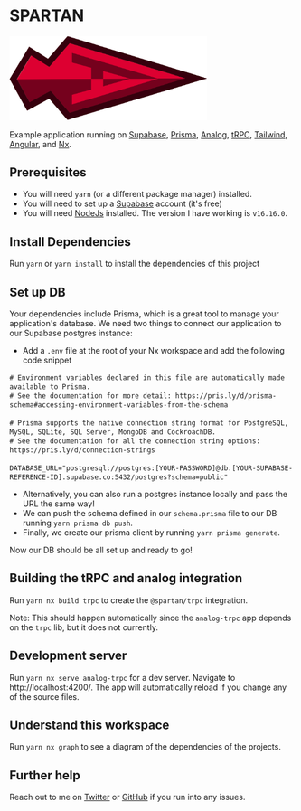 # SPARTAN

<img alt="The tip of a spear with the Angular A inside" width="350px" src="./spartan.svg" title="Spartan logo"/>

Example application running on [Supabase](https://supabase.com/), [Prisma](https://www.prisma.io/), [Analog](https://analogjs.org/), 
[tRPC](https://trpc.io/), [Tailwind](https://tailwindcss.com/), [Angular](https://angular.io/), and [Nx](https://nx.dev/).

## Prerequisites

- You will need `yarn` (or a different package manager) installed.
- You will need to set up a [Supabase](https://supabase.com/) account (it's free)
- You will need [NodeJs](https://nodejs.org/en) installed. The version I have working is `v16.16.0`.

## Install Dependencies

Run `yarn` or `yarn install` to install the dependencies of this project

## Set up DB

Your dependencies include Prisma, which is a great tool to manage your application's database.
We need two things to connect our application to our Supabase postgres instance:
- Add a  `.env` file at the root of your Nx workspace and add the following code snippet
```
# Environment variables declared in this file are automatically made available to Prisma.
# See the documentation for more detail: https://pris.ly/d/prisma-schema#accessing-environment-variables-from-the-schema

# Prisma supports the native connection string format for PostgreSQL, MySQL, SQLite, SQL Server, MongoDB and CockroachDB.
# See the documentation for all the connection string options: https://pris.ly/d/connection-strings

DATABASE_URL="postgresql://postgres:[YOUR-PASSWORD]@db.[YOUR-SUPABASE-REFERENCE-ID].supabase.co:5432/postgres?schema=public"

```
- Alternatively, you can also run a postgres instance locally and pass the URL the same way!
- We can push the schema defined in our `schema.prisma` file to our DB running `yarn prisma db push`.
- Finally, we create our prisma client by running `yarn prisma generate`.

Now our DB should be all set up and ready to go!

## Building the tRPC and analog integration

Run `yarn nx build trpc` to create the `@spartan/trpc` integration.

Note: This should happen automatically since the `analog-trpc` app depends on the `trpc` lib, but it does not currently.

## Development server

Run `yarn nx serve analog-trpc` for a dev server. Navigate to http://localhost:4200/. The app will automatically reload if you change any of the source files.

## Understand this workspace

Run `yarn nx graph` to see a diagram of the dependencies of the projects.

## Further help

Reach out to me on [Twitter](https://twitter.com/goetzrobin/) or [GitHub](https://github.com/goetzrobin) if you run into any issues.
